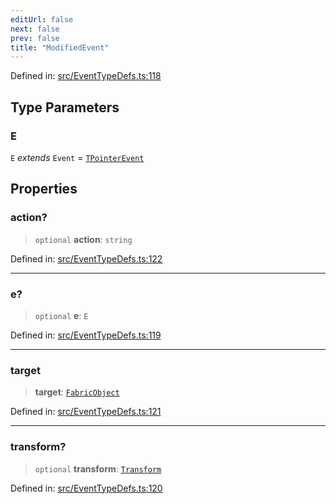 ```yaml
---
editUrl: false
next: false
prev: false
title: "ModifiedEvent"
---
```


Defined in: [src/EventTypeDefs.ts:118](https://github.com/fabricjs/fabric.js/blob/b4f67b1cfd353d0e2763b168e07bce6b67895452/src/EventTypeDefs.ts#L118)

## Type Parameters

### E

`E` *extends* `Event` = [`TPointerEvent`](/api/type-aliases/tpointerevent/)

## Properties

### action?

> `optional` **action**: `string`

Defined in: [src/EventTypeDefs.ts:122](https://github.com/fabricjs/fabric.js/blob/b4f67b1cfd353d0e2763b168e07bce6b67895452/src/EventTypeDefs.ts#L122)

***

### e?

> `optional` **e**: `E`

Defined in: [src/EventTypeDefs.ts:119](https://github.com/fabricjs/fabric.js/blob/b4f67b1cfd353d0e2763b168e07bce6b67895452/src/EventTypeDefs.ts#L119)

***

### target

> **target**: [`FabricObject`](/api/classes/fabricobject/)

Defined in: [src/EventTypeDefs.ts:121](https://github.com/fabricjs/fabric.js/blob/b4f67b1cfd353d0e2763b168e07bce6b67895452/src/EventTypeDefs.ts#L121)

***

### transform?

> `optional` **transform**: [`Transform`](/api/type-aliases/transform/)

Defined in: [src/EventTypeDefs.ts:120](https://github.com/fabricjs/fabric.js/blob/b4f67b1cfd353d0e2763b168e07bce6b67895452/src/EventTypeDefs.ts#L120)
